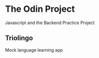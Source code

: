 # The Odin Project
Javascript and the Backend Practice Project

## Triolingo
Mock language learning app
